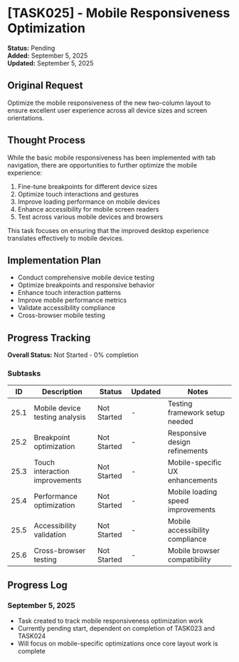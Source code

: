 # [TASK025] - Mobile Responsiveness Optimization

**Status:** Pending  
**Added:** September 5, 2025  
**Updated:** September 5, 2025

## Original Request
Optimize the mobile responsiveness of the new two-column layout to ensure excellent user experience across all device sizes and screen orientations.

## Thought Process
While the basic mobile responsiveness has been implemented with tab navigation, there are opportunities to further optimize the mobile experience:
1. Fine-tune breakpoints for different device sizes
2. Optimize touch interactions and gestures
3. Improve loading performance on mobile devices
4. Enhance accessibility for mobile screen readers
5. Test across various mobile devices and browsers

This task focuses on ensuring that the improved desktop experience translates effectively to mobile devices.

## Implementation Plan
- Conduct comprehensive mobile device testing
- Optimize breakpoints and responsive behavior
- Enhance touch interaction patterns
- Improve mobile performance metrics
- Validate accessibility compliance
- Cross-browser mobile testing

## Progress Tracking

**Overall Status:** Not Started - 0% completion

### Subtasks
| ID | Description | Status | Updated | Notes |
|----|-------------|--------|---------|-------|
| 25.1 | Mobile device testing analysis | Not Started | - | Testing framework setup needed |
| 25.2 | Breakpoint optimization | Not Started | - | Responsive design refinements |
| 25.3 | Touch interaction improvements | Not Started | - | Mobile-specific UX enhancements |
| 25.4 | Performance optimization | Not Started | - | Mobile loading speed improvements |
| 25.5 | Accessibility validation | Not Started | - | Mobile accessibility compliance |
| 25.6 | Cross-browser testing | Not Started | - | Mobile browser compatibility |

## Progress Log
### September 5, 2025
- Task created to track mobile responsiveness optimization work
- Currently pending start, dependent on completion of TASK023 and TASK024
- Will focus on mobile-specific optimizations once core layout work is complete
